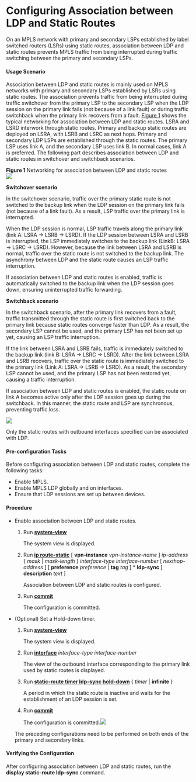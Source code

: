 Configuring Association between LDP and Static Routes
=====================================================

On an MPLS network with primary and secondary LSPs established by label switched routers (LSRs) using static routes, association between LDP and static routes prevents MPLS traffic from being interrupted during traffic switching between the primary and secondary LSPs.

#### Usage Scenario

Association between LDP and static routes is mainly used on MPLS networks with primary and secondary LSPs established by LSRs using static routes. The association prevents traffic from being interrupted during traffic switchover from the primary LSP to the secondary LSP when the LDP session on the primary link fails (not because of a link fault) or during traffic switchback when the primary link recovers from a fault. [Figure 1](#EN-US_TASK_0172365440__fig_dc_vrp_bgp_cfg_004001) shows the typical networking for association between LDP and static routes. LSRA and LSRD interwork through static routes. Primary and backup static routes are deployed on LSRA, with LSRB and LSRC as next hops. Primary and secondary LDP LSPs are established through the static routes. The primary LSP uses link A, and the secondary LSP uses link B. In normal cases, link A is preferred. The following part describes association between LDP and static routes in switchover and switchback scenarios.

**Figure 1** Networking for association between LDP and static routes  
![](figure/en-us_image_0256253471.png)

**Switchover scenario**

In the switchover scenario, traffic over the primary static route is not switched to the backup link when the LDP session on the primary link fails (not because of a link fault). As a result, LSP traffic over the primary link is interrupted.

When the LDP session is normal, LSP traffic travels along the primary link (link A: LSRA -> LSRB -> LSRD). If the LDP session between LSRA and LSRB is interrupted, the LSP immediately switches to the backup link (LinkB: LSRA -> LSRC -> LSRD). However, because the link between LSRA and LSRB is normal, traffic over the static route is not switched to the backup link. The asynchrony between LDP and the static route causes an LSP traffic interruption.

If association between LDP and static routes is enabled, traffic is automatically switched to the backup link when the LDP session goes down, ensuring uninterrupted traffic forwarding.

**Switchback scenario**

In the switchback scenario, after the primary link recovers from a fault, traffic transmitted through the static route is first switched back to the primary link because static routes converge faster than LDP. As a result, the secondary LSP cannot be used, and the primary LSP has not been set up yet, causing an LSP traffic interruption.

If the link between LSRA and LSRB fails, traffic is immediately switched to the backup link (link B: LSRA -> LSRC -> LSRD). After the link between LSRA and LSRB recovers, traffic over the static route is immediately switched to the primary link (Link A: LSRA -> LSRB -> LSRD). As a result, the secondary LSP cannot be used, and the primary LSP has not been restored yet, causing a traffic interruption.

If association between LDP and static routes is enabled, the static route on link A becomes active only after the LDP session goes up during the switchback. In this manner, the static route and LSP are synchronous, preventing traffic loss.

![](../../../../public_sys-resources/note_3.0-en-us.png) 

Only the static routes with outbound interfaces specified can be associated with LDP.



#### Pre-configuration Tasks

Before configuring association between LDP and static routes, complete the following tasks:

* Enable MPLS.
* Enable MPLS LDP globally and on interfaces.
* Ensure that LDP sessions are set up between devices.

#### Procedure

* Enable association between LDP and static routes.
  
  
  1. Run [**system-view**](cmdqueryname=system-view)
     
     The system view is displayed.
  2. Run [**ip route-static**](cmdqueryname=ip+route-static) [ **vpn-instance** *vpn-instance-name* ] *ip-address* { *mask* | *mask-length* } *interface-type* *interface-number* [ *nexthop-address* ] [ **preference** *preference* | **tag** *tag* ] \* **ldp-sync** [ **description** *text* ]
     
     Association between LDP and static routes is configured.
  3. Run [**commit**](cmdqueryname=commit)
     
     The configuration is committed.
* (Optional) Set a Hold-down timer.
  
  
  1. Run [**system-view**](cmdqueryname=system-view)
     
     The system view is displayed.
  2. Run [**interface**](cmdqueryname=interface) *interface-type* *interface-number*
     
     The view of the outbound interface corresponding to the primary link used by static routes is displayed.
  3. Run [**static-route timer ldp-sync hold-down**](cmdqueryname=static-route+timer+ldp-sync+hold-down) { *timer* | **infinite** }
     
     A period in which the static route is inactive and waits for the establishment of an LDP session is set.
  4. Run [**commit**](cmdqueryname=commit)
     
     The configuration is committed.![](../../../../public_sys-resources/note_3.0-en-us.png) 
  
  The preceding configurations need to be performed on both ends of the primary and secondary links.

#### Verifying the Configuration

After configuring association between LDP and static routes, run the **display static-route ldp-sync** command.